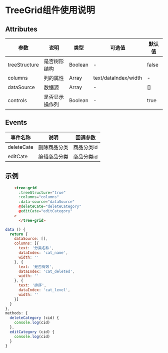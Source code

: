 # TreeGrid组件使用说明

## Attributes


| 参数            | 说明      | 类型      | 可选值                  | 默认值   |
| ------------- | ------- | ------- | -------------------- | ----- |
| treeStructure | 是否树形结构  | Boolean | -                    | false |
| columns       | 列的属性    | Array   | text/dataIndex/width | -     |
| dataSource    | 数据源     | Array   | -                    | []    |
| controls      | 是否显示操作列 | Boolean | -                    | true  |

## Events


| 事件名称       | 说明     | 回调参数   |
| ---------- | ------ | ------ |
| deleteCate | 删除商品分类 | 商品分类id |
| editCate   | 编辑商品分类 | 商品分类id |

## 示例

```html
    <tree-grid
      :treeStructure="true"
      :columns="columns"
      :data-source="dataSource"
      @deleteCate="deleteCategory"
      @editCate="editCategory"
    >
      </tree-grid>
```

```js
data () {
  return {
    dataSource: [],
    columns: [{
      text: '分类名称',
      dataIndex: 'cat_name',
      width: ''
    }, {
      text: '是否有效',
      dataIndex: 'cat_deleted',
      width: ''
    }, {
      text: '排序',
      dataIndex: 'cat_level',
      width: ''
    }]
  }
},
methods: {
  deleteCategory (cid) {
    console.log(cid)
  },
  editCategory (cid) {
    console.log(cid)
  }
}
```

